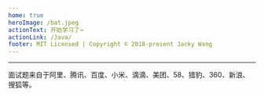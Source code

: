 ```yaml
---
home: true
heroImage: /bat.jpeg
actionText: 开始学习了→
actionLink: /Java/
footer: MIT Licensed | Copyright © 2018-present Jacky Wang
---
```


---

面试题来自于阿里、腾讯、百度、小米、滴滴、美团、58、猎豹、360、新浪、搜狐等。